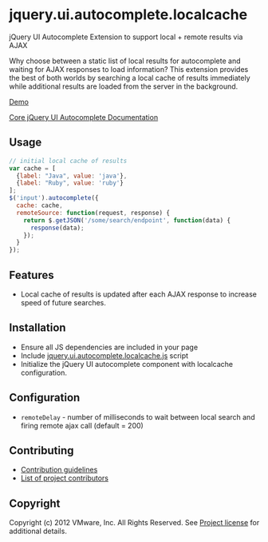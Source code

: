 # jquery.ui.autocomplete.localcache

jQuery UI Autocomplete Extension to support local + remote results via
AJAX

Why choose between a static list of local results for autocomplete and
waiting for AJAX responses to load information?  This extension provides
the best of both worlds by searching a local cache of results
immediately while additional results are loaded from the server in the
background.

[Demo](http://todo)

[Core jQuery UI Autocomplete Documentation](http://jqueryui.com/demos/autocomplete/)

## Usage

```javascript
// initial local cache of results
var cache = [
  {label: "Java", value: 'java'},
  {label: "Ruby", value: 'ruby'}
];
$('input').autocomplete({
  cache: cache,
  remoteSource: function(request, response) {
    return $.getJSON('/some/search/endpoint', function(data) {
      response(data);
    });
  }
});
```

## Features

* Local cache of results is updated after each AJAX response to increase
  speed of future searches.

## Installation

* Ensure all JS dependencies are included in your page
* Include [jquery.ui.autocomplete.localcache.js](https://github.com/socialcast/jquery.ui.autocomplete.localcache/raw/master/jquery.ui.autocomplete.localcache.js) script
* Initialize the jQuery UI autocomplete component with localcache
  configuration.

## Configuration

* `remoteDelay` - number of milliseconds to wait between local search and
  firing remote ajax call (default = 200)

## Contributing

* [Contribution guidelines](https://github.com/socialcast/jquery.ui.autocomplete.localcache/blob/master/CONTRIBUTING.md)
* [List of project contributors](https://github.com/socialcast/jquery.ui.autocomplete.localcache/blob/master/CONTRIBUTORS.txt)

## Copyright

Copyright (c) 2012 VMware, Inc. All Rights Reserved.
See [Project license](https://github.com/socialcast/jquery.ui.autocomplete.localcache/blob/master/LICENSE.txt) for additional details.
